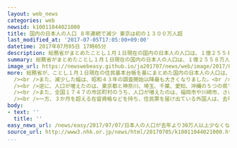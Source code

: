 ```yaml
---
layout: web_news
categories: web
newsid: k10011044021000
title: 国内の日本人の人口 ８年連続で減少 東京は初の１３００万人超
last_modified_at: '2017-07-05T17:05:00+09:00'
datetime: 2017年07月05日 17時05分
description: 総務省がまとめたことし１月１日現在の国内の日本人の人口は、１億２５５８万人余りで、８年連続で減少し、減少幅は３０万人余りと、昭和４３年の調査開始以降最も大きくなりました。一方、東京都では初めて１３００万人を超えました。
summary: 総務省がまとめたことし１月１日現在の国内の日本人の人口は、１億２５５８万人余りで、８年連続で減少し、減少幅は３０万人余りと、昭和４３年の調査開始以降最も大きくなりました。一方、東京都では初めて１３００万人を超えました。
image_url: https://newswebeasy.github.io/ja201707/news/web/image/2017/07/07/k10011044021000.jpg
more: 総務省が、ことし１月１日現在の住民基本台帳を基にまとめた国内の日本人の人口は、１億２５５８万３６５８人で、去年よりもおよそ３０万８０００人減り、平成２１年をピークに８年連続の減少となりました。<br
  /><br />また、減少した幅は、昭和４３年の調査開始以降最も大きくなりました。<br /><br />都道府県別で見ると、北海道や新潟、静岡など４１の道府県で減っていて、このうち、北海道は去年より３万３０００人余り減って、減少幅は５年続けて全国で最も大きくなりました。<br
  /><br />逆に、人口が増えたのは、東京都と神奈川、埼玉、千葉、愛知、沖縄の５つの県で、東京都は２１年増え続けて１３０４万人余りとなり、初めて１３００万人を超え、東京一極集中がさらに進んだことが浮き彫りになりました。<br
  /><br />また、全国１７４７の市区町村のうち、人口が増えたのは、福岡市や川崎市、さいたま市など２８０の自治体にとどまり、北九州市や長崎市、静岡市など８割を超える自治体で減少しました。<br
  /><br />一方、３か月を超える在留資格などを持ち、住民票を届け出ている外国人は、去年より１５万人近く増えて２３２万３４２８人となり、調査を始めた平成２５年以降最も多くなっていて、初めてすべての都道府県で増えました。
body:
- text: ''
  title: ''
easy_news_url: /news/easy/2017/07/07/日本人の人口が去年より30万人以上少なくなる/
source_url: http://www3.nhk.or.jp/news/html/20170705/k10011044021000.html
...
```

